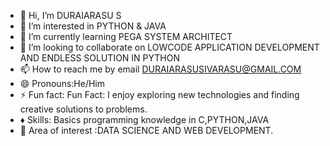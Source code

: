 - 👋 Hi, I’m DURAIARASU S 
- 👀 I’m interested in PYTHON & JAVA 
- 🌱 I’m currently learning PEGA SYSTEM ARCHITECT 
- 💞️ I’m looking to collaborate on LOWCODE APPLICATION DEVELOPMENT AND ENDLESS SOLUTION IN PYTHON 
- 📫 How to reach me by email DURAIARASUSIVARASU@GMAIL.COM
- 😄 Pronouns:He/Him
- ⚡ Fun fact: Fun Fact: I enjoy exploring new technologies and finding creative solutions to problems.
-  ♦️ Skills: Basics programming knowledge in C,PYTHON,JAVA
-  🤝 Area of interest :DATA SCIENCE AND WEB DEVELOPMENT.

